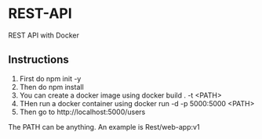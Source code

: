 # REST-API
REST API with Docker

## Instructions

1. First do npm init -y
2. Then do npm install
3. You can create a docker image using docker build . -t \<PATH\>
4. THen run a docker container using docker run -d  -p 5000:5000 \<PATH\>
5. Then go to http://localhost:5000/users

The PATH can be anything. An example is Rest/web-app:v1
